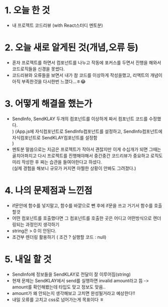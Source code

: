 # 1. 오늘 한 것<br />

- 내 프로젝트 코드리뷰 (with React스터디 멘토분)<br />

# 2. 오늘 새로 알게된 것(개념,오류 등)<br />

- 혼자 프로젝트를 하면서 컴포넌트를 나누고 작동에 포커스를 두면서 진행을 해와서 코드로직들을 신경을 못썼다.<br />
- 코드리뷰와 오류들을 보면서 내가 참 코드를 이상하게 작성을했고, 리액트의 개념이 아직 부족한것을 다시한번 느꼈다...ㅎ😂<br />

# 3. 어떻게 해결을 했는가<br />

- SendInfo, SendKLAY 두개의 컴포넌트를 이상하게 짜서 컴포넌트 코드를 수정했다.<br />)
  (App.js에 자식컴포넌트로 SendInfo컴포넌트를 설정하고, SendInfo컴포넌트에 자식컴포넌트로 SendKLAY컴포넌트를 설정함<br />)
- 멘토분 말씀으로는 지금은 프로젝트가 작아서 괜찮지만 이게 수십개가 되면 그때는 골치아파지고 다시 프로젝트를 진행해야해서 중간중간 코드리뷰가 중요하고 로직도 미리 작성한 후 짜는 습관을 들여야한다고 하셨다. <br />
  (실제 경험을 해보니 규모가 커지면 아찔한 상황이 안봐도 그려졌다.)<br />

# 4. 나의 문제점과 느낀점<br />

- if문안에 함수를 넣지말고, 함수를 바깥으로 뺀 후에 if문을 쓰고 거기서 함수를 호출할것<br />
- 어떤 컴포넌트를 호출했다면 그 컴포넌트를 호출한 곳은 어디고 어떤방식으로 렌더링되는 과정인지 생각하기<br />
- string은 > 0 이 안된다. <br />
- 조건부 렌더링 활용하기 ( 조건 ? 실행할 코드 : null)<br />

# 5. 내일 할 것<br />

- SendInfo에 정보들을 SendKLAY로 전달이 잘 이루어짐(string)<br />
- 현재 문제는 SendKLAY에서 send를 실행하면 invalid amount라고 뜸 -> amount를 확인해봤는데 타입도 맞고 정보도 맞음..<br />
- amount가 왜 안되는지 생각해보고 고치면 완성될거라고 예상한다!!<br />
- 내일 오류를 고치고 css로 넘어가는게 목표이다 ㅎ<br />

